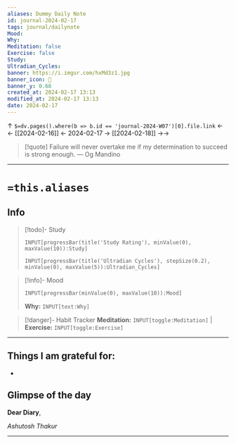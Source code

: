 ```yaml
---
aliases: Dummy Daily Note
id: journal-2024-02-17
tags: journal/dailynote
Mood: 
Why: 
Meditation: false
Exercise: false
Study: 
Ultradian_Cycles: 
banner: https://i.imgur.com/hxMd3z1.jpg
banner_icon: 📅
banner_y: 0.68
created_at: 2024-02-17 13:13
modified_at: 2024-02-17 13:13
date: 2024-02-17
---
```


↑ `$=dv.pages().where(b => b.id == 'journal-2024-W07')[0].file.link`
<-<-  [[2024-02-16]]  <-  2024-02-17  ->  [[2024-02-18]]   ->->

> [!quote] Failure will never overtake me if my determination to succeed is strong enough.
> — Og Mandino

---
# `=this.aliases`
## Info

> [!todo]- Study
> ```meta-bind
>INPUT[progressBar(title('Study Rating'), minValue(0), maxValue(10)):Study]
>```
> ```meta-bind
>INPUT[progressBar(title('Ultradian Cycles'), stepSize(0.2), minValue(0), maxValue(5)):Ultradian_Cycles]
>```

> [!info]- Mood
> ```meta-bind
> INPUT[progressBar(minValue(0), maxValue(10)):Mood]
> ```
> **Why:** `INPUT[text:Why]`

> [!danger]- Habit Tracker
> **Meditation:** `INPUT[toggle:Meditation]` | **Exercise:** `INPUT[toggle:Exercise]` 

---
## Things I am grateful for:
- 


## Glimpse of the day

**Dear Diary**,


*Ashutosh Thakur*

---

